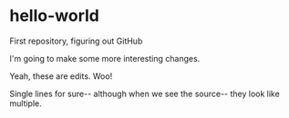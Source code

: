 # hello-world
First repository, figuring out GitHub

I'm going to make some more interesting changes.

Yeah, these are edits. Woo!

Single lines for sure--
although when we see the source--
they look like multiple.
